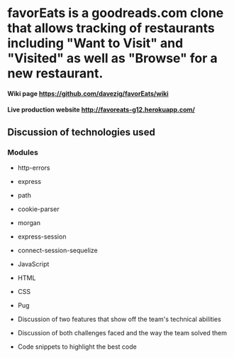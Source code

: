 # favorEats is a goodreads.com clone that allows tracking of restaurants including "Want to Visit" and "Visited" as well as "Browse" for a new restaurant.

#### Wiki page https://github.com/davezig/favorEats/wiki

#### Live production website http://favoreats-g12.herokuapp.com/



## Discussion of technologies used
### Modules
- http-errors
- express
- path
- cookie-parser
- morgan
- express-session
- connect-session-sequelize

- JavaScript
- HTML
- CSS
- Pug

- Discussion of two features that show off the team's technical abilities
- Discussion of both challenges faced and the way the team solved them
- Code snippets to highlight the best code
